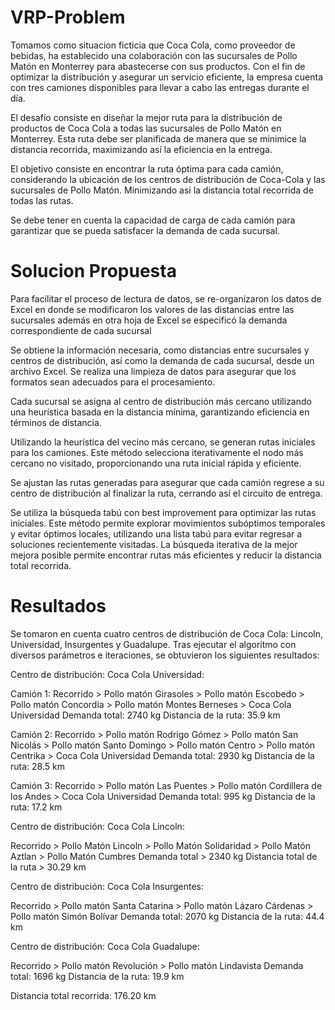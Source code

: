 # VRP-Problem

Tomamos como situacion ficticia que Coca Cola, como proveedor de bebidas, ha establecido una colaboración con las sucursales de Pollo Matón en Monterrey para abastecerse con sus productos. Con el fin de optimizar la distribución y asegurar un servicio eficiente, la empresa cuenta con tres camiones disponibles para llevar a cabo las entregas durante el día.

El desafío consiste en diseñar la mejor ruta para la distribución de productos de Coca Cola a todas las sucursales de Pollo Matón en Monterrey. Esta ruta debe ser planificada de manera que se minimice la distancia recorrida, maximizando así la eficiencia en la entrega.

El objetivo consiste en encontrar la ruta óptima para cada camión, considerando la ubicación de los centros de distribución de Coca-Cola y las sucursales de Pollo Matón. Minimizando asi la distancia total recorrida de todas las rutas.

Se debe tener en cuenta la capacidad de carga de cada camión para garantizar que se pueda satisfacer la demanda de cada sucursal.

# Solucion Propuesta

Para facilitar el proceso de lectura de datos, se re-organizaron los datos de Excel en donde se modificaron los valores de las distancias entre las sucursales además en otra hoja de Excel se especificó la demanda correspondiente de cada sucursal 

Se obtiene la información necesaria, como distancias entre sucursales y centros de distribución, así como la demanda de cada sucursal, desde un archivo Excel. Se realiza una limpieza de datos para asegurar que los formatos sean adecuados para el procesamiento.

Cada sucursal se asigna al centro de distribución más cercano utilizando una heurística basada en la distancia mínima, garantizando eficiencia en términos de distancia.

Utilizando la heurística del vecino más cercano, se generan rutas iniciales para los camiones. Este método selecciona iterativamente el nodo más cercano no visitado, proporcionando una ruta inicial rápida y eficiente.

Se ajustan las rutas generadas para asegurar que cada camión regrese a su centro de distribución al finalizar la ruta, cerrando así el circuito de entrega.

Se utiliza la búsqueda tabú con best improvement para optimizar las rutas iniciales. Este método permite explorar movimientos subóptimos temporales y evitar óptimos locales, utilizando una lista tabú para evitar regresar a soluciones recientemente visitadas. La búsqueda iterativa de la mejor mejora posible permite encontrar rutas más eficientes y reducir la distancia total recorrida. 

# Resultados

Se tomaron en cuenta cuatro centros de distribución de Coca Cola: Lincoln, Universidad, Insurgentes y Guadalupe. Tras ejecutar el algoritmo con diversos parámetros e iteraciones, se obtuvieron los siguientes resultados:

Centro de distribución: Coca Cola Universidad:

Camión 1:
Recorrido > Pollo matón Girasoles > Pollo matón Escobedo > Pollo matón Concordia > Pollo matón Montes Berneses > Coca Cola Universidad
Demanda total: 2740 kg
Distancia de la ruta: 35.9 km

Camión 2:
Recorrido > Pollo matón Rodrigo Gómez > Pollo matón San Nicolás > Pollo matón Santo Domingo > Pollo matón Centro > Pollo matón Centrika > Coca Cola Universidad
Demanda total: 2930 kg
Distancia de la ruta: 28.5 km

Camión 3:
Recorrido > Pollo matón Las Puentes > Pollo matón Cordillera de los Andes > Coca Cola Universidad
Demanda total: 995 kg
Distancia de la ruta: 17.2 km

Centro de distribución: Coca Cola Lincoln:

Recorrido > Pollo Matón Lincoln > Pollo Matón Solidaridad > Pollo Matón Aztlan > Pollo Matón Cumbres
Demanda total > 2340 kg
Distancia total de la ruta > 30.29 km

Centro de distribución: Coca Cola Insurgentes:

Recorrido > Pollo matón Santa Catarina > Pollo matón Lázaro Cárdenas > Pollo matón Simón Bolívar 
Demanda total: 2070 kg
Distancia de la ruta: 44.4 km


Centro de distribución: Coca Cola Guadalupe:

Recorrido > Pollo matón Revolución > Pollo matón Lindavista
Demanda total: 1696 kg
Distancia de la ruta: 19.9 km

Distancia total recorrida: 176.20 km
